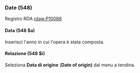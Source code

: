 ### Date (548)
Registro RDA [rdaw:P10086](http://www.rdaregistry.info/Elements/w/#P10086)  

#### Data (548 $a)
Inserisci l'anno in cui l'opera è stata composta.

#### Relazione (548 $i)
Seleziona  **Data di origine**  (**Date of origin)** dal menu a tendina.
